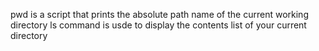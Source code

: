 pwd is a script that prints the absolute path name of the current working directory
ls command is usde to display the contents list of your current directory
